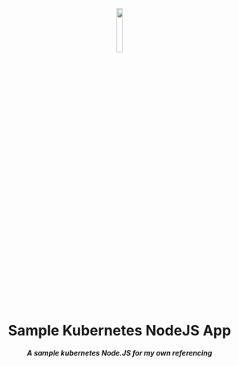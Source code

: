 <div align="center">
<img src="https://imgur.com/xPygSgY.png" align="center" width="15%" alt="">

# Sample Kubernetes NodeJS App

**_A sample kubernetes Node.JS for my own referencing_**

</div>
